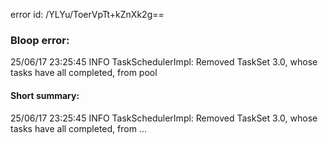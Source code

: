 error id: /YLYu/ToerVpTt+kZnXk2g==
### Bloop error:

25/06/17 23:25:45 INFO TaskSchedulerImpl: Removed TaskSet 3.0, whose tasks have all completed, from pool
#### Short summary: 

25/06/17 23:25:45 INFO TaskSchedulerImpl: Removed TaskSet 3.0, whose tasks have all completed, from ...